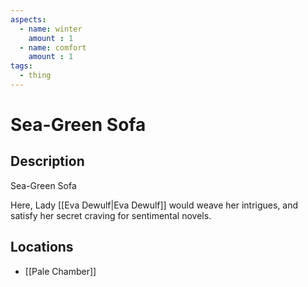 ```yaml
---
aspects: 
  - name: winter
    amount : 1
  - name: comfort
    amount : 1
tags:
  - thing
---
```


# Sea-Green Sofa

## Description
Sea-Green Sofa

Here, Lady [[Eva Dewulf|Eva Dewulf]] would weave her intrigues, and satisfy her secret craving for sentimental novels.
## Locations
- [[Pale Chamber]]
